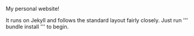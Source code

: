 My personal website!

It runs on Jekyll and follows the standard layout fairly closely. Just run 
'''
  bundle install
'''
to begin.
